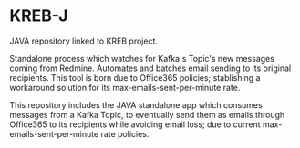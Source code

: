 # KREB-J
JAVA repository linked to KREB project.

Standalone process which watches for Kafka's Topic's new messages coming from Redmine. 
Automates and batches email sending to its original recipients. 
This tool is born due to Office365 policies; stablishing a workaround solution for its max-emails-sent-per-minute rate.

This repository includes the JAVA standalone app which consumes messages from a Kafka Topic, to eventually send them as emails through Office365 to its recipients while avoiding email loss; due to current max-emails-sent-per-minute rate policies.
